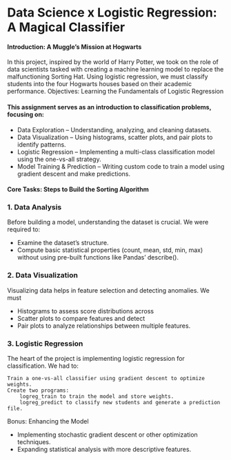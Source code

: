 # Data Science x Logistic Regression: A Magical Classifier
#### Introduction: A Muggle’s Mission at Hogwarts

In this project, inspired by the world of Harry Potter, we took on the role of data scientists tasked with creating a machine learning model to replace the malfunctioning Sorting Hat. Using logistic regression, we must classify students into the four Hogwarts houses based on their academic performance.
Objectives: Learning the Fundamentals of Logistic Regression

#### This assignment serves as an introduction to classification problems, focusing on:
- Data Exploration – Understanding, analyzing, and cleaning datasets.
- Data Visualization – Using histograms, scatter plots, and pair plots to identify patterns.
- Logistic Regression – Implementing a multi-class classification model using the one-vs-all strategy.
- Model Training & Prediction – Writing custom code to train a model using gradient descent and make predictions.

#### Core Tasks: Steps to Build the Sorting Algorithm
### 1. Data Analysis

Before building a model, understanding the dataset is crucial. We were required to:

- Examine the dataset’s structure.
- Compute basic statistical properties (count, mean, std, min, max) without using pre-built functions like Pandas’ describe().

### 2. Data Visualization

Visualizing data helps in feature selection and detecting anomalies. We must 
- Histograms to assess score distributions across 
- Scatter plots to compare features and detect 
- Pair plots to analyze relationships between multiple features.

### 3. Logistic Regression

The heart of the project is implementing logistic regression for classification. We had to:

    Train a one-vs-all classifier using gradient descent to optimize weights.
    Create two programs:
        logreg_train to train the model and store weights.
        logreg_predict to classify new students and generate a prediction file.

Bonus: Enhancing the Model

- Implementing stochastic gradient descent or other optimization techniques.
- Expanding statistical analysis with more descriptive features.
